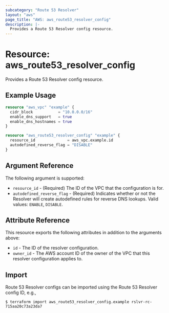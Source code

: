 ```yaml
---
subcategory: "Route 53 Resolver"
layout: "aws"
page_title: "AWS: aws_route53_resolver_config"
description: |-
  Provides a Route 53 Resolver config resource.
---
```


# Resource: aws_route53_resolver_config

Provides a Route 53 Resolver config resource.

## Example Usage

```terraform
resource "aws_vpc" "example" {
  cidr_block           = "10.0.0.0/16"
  enable_dns_support   = true
  enable_dns_hostnames = true
}

resource "aws_route53_resolver_config" "example" {
  resource_id              = aws_vpc.example.id
  autodefined_reverse_flag = "DISABLE"
}
```

## Argument Reference

The following argument is supported:

* `resource_id` - (Required) The ID of the VPC that the configuration is for.
* `autodefined_reverse_flag` - (Required) Indicates whether or not the Resolver will create autodefined rules for reverse DNS lookups. Valid values: `ENABLE`, `DISABLE`.

## Attribute Reference

This resource exports the following attributes in addition to the arguments above:

* `id` - The ID of the resolver configuration.
* `owner_id` - The AWS account ID of the owner of the VPC that this resolver configuration applies to.

## Import

Route 53 Resolver configs can be imported using the Route 53 Resolver config ID, e.g.,

```
$ terraform import aws_route53_resolver_config.example rslvr-rc-715aa20c73a23da7
```
